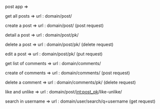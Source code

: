 post app =>

get all posts =>
url : domain/post/

create a post =>
url : domain/post/ (post request)

detail a post => 
url : domain/post/pk/

delete a post =>
url : domain/post/pk/ (delete request)

edit a post => 
url : domain/post/pk/ (put request)

get list of comments => 
url : domain/comments/

create of comments => 
url : domain/comments/ (post request)

delete a comment =>
url : domain/comments/pk/ (delete request)

like and unlike =>
url : domain/post/<int:post_pk>/like-unlike/

search in username =>
url : domain/user/search/q=username (get request)